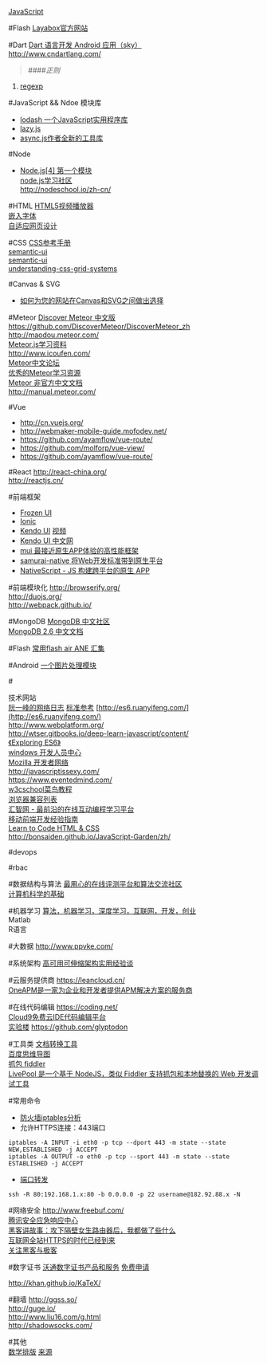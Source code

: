 [JavaScript](#A)

#Flash
[Layabox官方网站](http://layabox.com/)  

#Dart
[Dart 语言开发 Android 应用（sky）](http://www.jikexueyuan.com/course/848.html)  
http://www.cndartlang.com/  

>####*正则*
1. [regexp](http://longze.gitbooks.io/javascript-regexp/content/ ) 

#JavaScript && Ndoe 模块库
* [lodash 一个JavaScript实用程序库](https://github.com/lodash/lodash) 
* [lazy.js](https://github.com/dtao/lazy.js)
* [async.js作者全新的工具库](http://highlandjs.org/)

#Node
* [Node.js[4] 第一个模块](http://www.cnblogs.com/luics/archive/2012/11/25/2776361.html)  
[node.js学习社区](http://www.nodeclass.com/)  
http://nodeschool.io/zh-cn/  

#HTML
[HTML5视频播放器](http://plyr.io/)  
[嵌入字体](https://github.com/ecomfe/fontmin)  
[自适应网页设计](http://www.ruanyifeng.com/blog/2012/05/responsive_web_design.html)  

#CSS
[CSS参考手册](http://css.doyoe.com)  
[semantic-ui](http://www.semantic-ui.cn/)  
[semantic-ui](http://www.semantic-ui.com.cn/)  
[understanding-css-grid-systems](http://www.sitepoint.com/understanding-css-grid-systems/)

#Canvas & SVG
* [如何为您的网站在Canvas和SVG之间做出选择](https://msdn.microsoft.com/zh-cn/ie/hh377884/)

#Meteor
[Discover Meteor 中文版](http://zh.discovermeteor.com/)  
https://github.com/DiscoverMeteor/DiscoverMeteor_zh  
http://maodou.meteor.com/  
[Meteor.js学习资料](http://www.likebin.net/meteorlist.html)  
http://www.icoufen.com/  
[Meteor中文论坛](http://cmeteor.org/)  
[优秀的Meteor学习资源](http://blog.csdn.net/aaa1117a8w5s6d/article/details/8854394)  
[Meteor 非官方中文文档](http://d0cs.meteor.com/)  
http://manual.meteor.com/  


#Vue
* http://cn.vuejs.org/  
* http://webmaker-mobile-guide.mofodev.net/  
* https://github.com/ayamflow/vue-route/  
* https://github.com/molforp/vue-view/  
* https://github.com/ayamflow/vue-route/

#React
http://react-china.org/  
http://reactjs.cn/  

#前端框架
* [Frozen UI](http://frozenui.github.io/)  
* [Ionic](http://ionicframework.com/)  
* [Kendo UI](http://www.telerik.com/kendo-ui)  [视频](http://www.evget.com/article/2014/3/31/20754.html)  
* [Kendo UI 中文网](www.kendoapi.com/)  
* [mui 最接近原生APP体验的高性能框架](https://github.com/dcloudio/mui)  
* [samurai-native 将Web开发标准带到原生平台](https://github.com/hackers-painters/samurai-native)  
* [NativeScript - JS 构建跨平台的原生 APP](http://www.nativescript.org/)  

#前端模块化
http://browserify.org/  
http://duojs.org/  
http://webpack.github.io/  

#MongoDB
[MongoDB 中文社区](http://mongoing.com/)  
[MongoDB 2.6 中文文档](http://docs.mongoing.com/manual-zh/)  

#Flash
[常用flash air ANE 汇集](http://www.cuo.so/ane-list/index.html)  

#Android
[一个图片处理模块](https://github.com/liaohuqiu/fresco-docs-cn)

#<div id="A">技术网站</div>
[阮一峰的网络日志](http://www.ruanyifeng.com/blog/) [标准参考](http://javascript.ruanyifeng.com/) [http://es6.ruanyifeng.com/](http://es6.ruanyifeng.com/)  
http://www.webplatform.org/  
http://wtser.gitbooks.io/deep-learn-javascript/content/  
[《Exploring ES6》](https://leanpub.com/exploring-es6/read)  
[windows 开发人员中心](https://dev.windows.com/zh-cn)  
[Mozilla 开发者网络](https://developer.mozilla.org/zh-CN/)  
http://javascriptissexy.com/  
https://www.eventedmind.com/  
[w3cschool菜鸟教程](http://www.w3cschool.cc/)  
[浏览器兼容列表](http://caniuse.com/)  
[汇智网 - 最前沿的在线互动编程学习平台](http://www.hubwiz.com/)  
[移动前端开发经验指南](https://github.com/doyoe/trip)  
[Learn to Code HTML & CSS](http://learn.shayhowe.com/)  
http://bonsaiden.github.io/JavaScript-Garden/zh/  

#devops

#rbac

#数据结构与算法
[最用心的在线评测平台和算法交流社区](http://codevs.cn/)  
[计算机科学的基础](http://www.ituring.com.cn/book/1019)  

#机器学习
[算法，机器学习，深度学习，互联网，开发，创业](http://suanfazu.com/)  
Matlab  
R语言  

#大数据
http://www.ppvke.com/  

#系统架构
[高可用可伸缩架构实用经验谈](http://www.infoq.com/cn/articles/high-availability-scalable-architecture-practical-experience)  


#云服务提供商
https://leancloud.cn/  
[OneAPM是一家为企业和开发者提供APM解决方案的服务商](http://www.oneapm.com/)

#在线代码编辑
https://coding.net/  
[Cloud9免费云IDE代码编辑平台](https://c9.io/)  
[实验楼](https://www.shiyanlou.com) https://github.com/glyptodon  

#工具类
[文档转换工具](http://johnmacfarlane.net/pandoc)  
[百度思维导图](http://naotu.baidu.com/)  
[抓包 fiddler](http://gaoboy.com/article/26.html)  
[LivePool 是一个基于 NodeJS，类似 Fiddler 支持抓包和本地替换的 Web 开发调试工具](https://github.com/rehorn/livepool)  

#常用命令
*  [防火墙iptables分析](http://blog.chinaunix.net/uid-20662820-id-3553841.html)  
*  允许HTTPS连接：443端口  
```shell
iptables -A INPUT -i eth0 -p tcp --dport 443 -m state --state NEW,ESTABLISHED -j ACCEPT
iptables -A OUTPUT -o eth0 -p tcp --sport 443 -m state --state ESTABLISHED -j ACCEPT
```
*  [端口转发](http://blog.163.com/digoal@126/blog/static/163877040201451464251856/)
```shell
ssh -R 80:192.168.1.x:80 -b 0.0.0.0 -p 22 username@182.92.88.x -N   
```

#网络安全
http://www.freebuf.com/  
[腾讯安全应急响应中心](http://security.tencent.com/)  
[黑客讲故事：攻下隔壁女生路由器后，我都做了些什么](http://daily.zhihu.com/story/3603866)  
[互联网全站HTTPS的时代已经到来](http://blog.csdn.net/luocn99/article/details/39777707)  
[关注黑客与极客](http://www.freebuf.com/)  

#数字证书
[沃通数字证书产品和服务](https://buy.wosign.com/) [免费申请](https://buy.wosign.com/freessl.html)  

http://khan.github.io/KaTeX/

#翻墙
http://ggss.so/  
http://guge.io/  
http://www.liu16.com/g.html  
http://shadowsocks.com/  

#其他  
[数学排版](https://github.com/Khan/KaTeX) [来源](https://trello.com/c/y6L44BBX/23--)  
